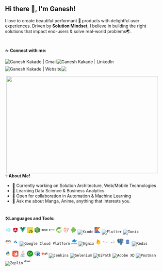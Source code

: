 ## Hi there 👋, I'm Ganesh!

I love to create beautiful performant 🚀 products with delightful user experiences. Driven by **Solution Mindset**, I believe in building the right solutions that impact end-users & solve real-world problems🌏.

#

☕ **Connect with me:**

[<img align="left" alt="Ganesh Kakade | Gmail" height="24px" src="https://www.flaticon.com/svg/static/icons/svg/2991/2991144.svg" />][gmail]
[<img align="left" alt="Ganesh Kakade | LinkedIn" height="24px" src="https://www.flaticon.com/svg/static/icons/svg/174/174857.svg"/>][linkedin]
[<img align="left" alt="Ganesh Kakade | Website" height="24px" src="https://www.flaticon.com/svg/static/icons/svg/841/841568.svg" />][website]
<img align="left" src="http://estruyf-github.azurewebsites.net/api/VisitorHit?user=ganeshkakade&repo=ganeshkakade&countColorcountColor&countColor=%232980B9"/>

[gmail]: mailto:ganeshkakade.work@gmail.com
[linkedin]: https://www.linkedin.com/in/ganesh-kakade
[website]: https://ganeshkakade.github.io

<br />

#

<img align="right" alt="" src="" width="500" height="320" />

✨**About Me!**

- 🔭 Currently working on Solution Architecture, Web/Mobile Technologies
- 🌱 Learning Data Science & Business Analytics
- 👯 Open for collaboration in Automation & Machine Learning
- 💬 Ask me about Manga, Anime, anything that interests you. 

#

🛠️**Languages and Tools:**  

<code><img height="20" title="React" alt="React" src="https://raw.githubusercontent.com/github/explore/80688e429a7d4ef2fca1e82350fe8e3517d3494d/topics/react/react.png"></code>
<code><img height="20" title="Angular" alt="Angular" src="https://raw.githubusercontent.com/github/explore/80688e429a7d4ef2fca1e82350fe8e3517d3494d/topics/angular/angular.png"></code>
<code><img height="20" title="Vue.js" alt="Vue.js" src="https://raw.githubusercontent.com/github/explore/80688e429a7d4ef2fca1e82350fe8e3517d3494d/topics/vue/vue.png"></code>
<code><img height="20" title="JavaScript" alt="JavaScript" src="https://raw.githubusercontent.com/github/explore/80688e429a7d4ef2fca1e82350fe8e3517d3494d/topics/javascript/javascript.png"></code>
<code><img height="20" title="Node.js" alt="Node.js" src="https://raw.githubusercontent.com/github/explore/80688e429a7d4ef2fca1e82350fe8e3517d3494d/topics/nodejs/nodejs.png"></code>
<code><img height="20" title="Django" alt="Django" src="https://raw.githubusercontent.com/github/explore/80688e429a7d4ef2fca1e82350fe8e3517d3494d/topics/django/django.png"></code>
<code><img height="20" title="Flask" alt="Flask" src="https://raw.githubusercontent.com/github/explore/80688e429a7d4ef2fca1e82350fe8e3517d3494d/topics/flask/flask.png"></code>
<code><img height="20" title="Spring Boot" alt="Spring Boot" src="https://raw.githubusercontent.com/github/explore/80688e429a7d4ef2fca1e82350fe8e3517d3494d/topics/spring-boot/spring-boot.png"></code>
<code><img height="20" title="Laravel" alt="Laravel" src="https://raw.githubusercontent.com/github/explore/56a826d05cf762b2b50ecbe7d492a839b04f3fbf/topics/laravel/laravel.png"></code>
<code><img height="20" title="Android" alt="Android" src="https://raw.githubusercontent.com/github/explore/80688e429a7d4ef2fca1e82350fe8e3517d3494d/topics/android/android.png"></code>
<code><img height="20" title="Xcode" alt="Xcode" src="https://developer.apple.com/assets/elements/icons/xcode-12/xcode-12-48x48.png"></code>
<code><img height="20" title="Kotlin" alt="Kotlin" src="https://raw.githubusercontent.com/github/explore/80688e429a7d4ef2fca1e82350fe8e3517d3494d/topics/kotlin/kotlin.png"></code>
<code><img height="20" title="Flutter" alt="Flutter" src="https://avatars1.githubusercontent.com/u/14101776?s=20&v=4"></code>
<code><img height="20" title="Ionic" alt="Ionic" src="https://avatars0.githubusercontent.com/u/3171503?s=20&v=4"></code>

<code><img height="20" title="AWS" alt="AWS" src="https://raw.githubusercontent.com/github/explore/fbceb94436312b6dacde68d122a5b9c7d11f9524/topics/aws/aws.png"></code>
<code><img height="20" title="Azure" alt="Azure" src="https://raw.githubusercontent.com/github/explore/80688e429a7d4ef2fca1e82350fe8e3517d3494d/topics/azure/azure.png"></code>
<code><img height="20" title="Google Cloud Platfom" alt="Google Cloud Platform" src="https://avatars0.githubusercontent.com/u/2810941?s=20&v=4"></code>
<code><img height="20" title="Docker" alt="Docker" src="https://raw.githubusercontent.com/github/explore/80688e429a7d4ef2fca1e82350fe8e3517d3494d/topics/docker/docker.png"></code>
<code><img height="20" title="Ngnix" alt="Ngnix" src="https://avatars0.githubusercontent.com/u/1412239?s=20&v=4"></code>
<code><img height="20" title="Firebase" alt="Firebase" src="https://raw.githubusercontent.com/github/explore/80688e429a7d4ef2fca1e82350fe8e3517d3494d/topics/firebase/firebase.png"></code>
<code><img height="20" title="MongoDB" alt="MongoDB" src="https://raw.githubusercontent.com/github/explore/80688e429a7d4ef2fca1e82350fe8e3517d3494d/topics/mongodb/mongodb.png"></code>
<code><img height="20" title="MySQL" alt="MySQL" src="https://raw.githubusercontent.com/github/explore/80688e429a7d4ef2fca1e82350fe8e3517d3494d/topics/mysql/mysql.png"></code>
<code><img height="20" title="PostgreSQL" alt="PostgreSQL" src="https://raw.githubusercontent.com/github/explore/80688e429a7d4ef2fca1e82350fe8e3517d3494d/topics/postgresql/postgresql.png"></code>
<code><img height="20" title="SQL" alt="SQL" src="https://raw.githubusercontent.com/github/explore/80688e429a7d4ef2fca1e82350fe8e3517d3494d/topics/sql/sql.png"></code>
<code><img height="20" title="Redis" alt="Redis" src="https://avatars3.githubusercontent.com/u/1529926?s=20&v=4"></code>

<code><img height="20" title="Python" alt="Python" src="https://raw.githubusercontent.com/github/explore/80688e429a7d4ef2fca1e82350fe8e3517d3494d/topics/python/python.png"></code>
<code><img height="20" title="Swift" alt="Swift" src="https://raw.githubusercontent.com/github/explore/80688e429a7d4ef2fca1e82350fe8e3517d3494d/topics/swift/swift.png"></code>
<code><img height="20" title="Java" alt="Java" src="https://raw.githubusercontent.com/github/explore/80688e429a7d4ef2fca1e82350fe8e3517d3494d/topics/java/java.png"></code>
<code><img height="20" title="C#" alt="C#" src="https://raw.githubusercontent.com/github/explore/80688e429a7d4ef2fca1e82350fe8e3517d3494d/topics/csharp/csharp.png"></code>
<code><img height="20" title="R" alt="R" src="https://raw.githubusercontent.com/github/explore/80688e429a7d4ef2fca1e82350fe8e3517d3494d/topics/r/r.png"></code>
<code><img height="20" title="Git" alt="Git" src="https://raw.githubusercontent.com/github/explore/80688e429a7d4ef2fca1e82350fe8e3517d3494d/topics/git/git.png"></code>
<code><img height="20" title="Jenkins" alt="Jenkins" src="https://avatars0.githubusercontent.com/u/107424?s=20&v=4"></code>
<code><img height="20" title="Selenium" alt="Selenium" src="https://avatars0.githubusercontent.com/u/983927?s=20&v=4"></code>
<code><img height="20" title="UiPath" alt="UiPath" src="https://avatars3.githubusercontent.com/u/375663?s=20&v=4"></code>
<code><img height="20" title="Adobe XD" alt="Adobe XD" src="https://avatars0.githubusercontent.com/u/41522403?s=20&v=4"></code>
<code><img height="20" title="Postman" alt="Postman" src="https://avatars3.githubusercontent.com/u/10251060?s=20&v=4"></code>
<code><img height="20" title="Zeplin" alt="Zeplin" src="https://avatars3.githubusercontent.com/u/6152453?s=20&v=4"></code>
<code><img height="20" title="Unity" alt="Unity" src="https://raw.githubusercontent.com/github/explore/80688e429a7d4ef2fca1e82350fe8e3517d3494d/topics/unity/unity.png"></code>
